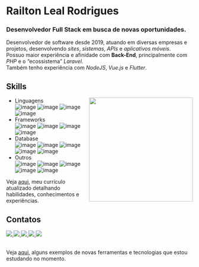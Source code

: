 # Railton Leal Rodrigues

### Desenvolvedor Full Stack em busca de novas oportunidades.

Desenvolvedor de software desde 2019, atuando em diversas empresas e projetos, desenvolvendo _sites_, _sistemas_, _APIs_ e _aplicativos móveis_.<br/>
Possuo maior experiência e afinidade com **Back-End**, principalmente com _PHP_ e o “ecossistema” _Laravel_.<br/>
Também tenho experiência com _NodeJS_, _Vue.js_ e _Flutter_.

## Skills
<img align="right" height="280em" src="https://github-readme-stats.vercel.app/api/top-langs/?username=Railton98&layout=donut-vertical&theme=dark"/>

- Linguagens<br/>
![image](https://img.shields.io/badge/PHP-777BB4?style=for-the-badge&logo=php&logoColor=white)
![image](https://img.shields.io/badge/JavaScript-F7DF1E?style=for-the-badge&logo=javascript&logoColor=black)
![image](https://img.shields.io/badge/TypeScript-007ACC?style=for-the-badge&logo=typescript&logoColor=white)
![image](https://img.shields.io/badge/Dart-0175C2?style=for-the-badge&logo=dart&logoColor=white)
- Frameworks<br/>
![image](https://img.shields.io/badge/Laravel-FF2D20?style=for-the-badge&logo=laravel&logoColor=white)
![image](https://img.shields.io/badge/nestjs-%23E0234E.svg?style=for-the-badge&logo=nestjs&logoColor=white)
![image](https://img.shields.io/badge/Vue.js-35495E?style=for-the-badge&logo=vue.js&logoColor=4FC08D)
![image](https://img.shields.io/badge/Flutter-02569B?style=for-the-badge&logo=flutter&logoColor=white)
- Database<br/>
![image](https://img.shields.io/badge/mysql-4479A1.svg?style=for-the-badge&logo=mysql&logoColor=white)
![image](https://img.shields.io/badge/MariaDB-01529E?style=for-the-badge&logo=mariadb&logoColor=white)
![image](https://img.shields.io/badge/PostgreSQL-316192?style=for-the-badge&logo=postgresql&logoColor=white)
![image](https://img.shields.io/badge/SQLite-07405E?style=for-the-badge&logo=sqlite&logoColor=white)
![image](https://img.shields.io/badge/MongoDB-4EA94B?style=for-the-badge&logo=mongodb&logoColor=white)
- Outros<br/>
![image](https://img.shields.io/badge/Linux-FCC624?style=for-the-badge&logo=linux&logoColor=black)
![image](https://img.shields.io/badge/Docker-2496ED?style=for-the-badge&logo=docker&logoColor=white)
![image](https://img.shields.io/badge/Git-E34F26?style=for-the-badge&logo=git&logoColor=white)
![image](https://img.shields.io/badge/Apache-CA2136?style=for-the-badge&logo=apache&logoColor=white)
![image](https://img.shields.io/badge/Nginx-009639?style=for-the-badge&logo=nginx&logoColor=white)

Veja [aqui](curriculo.pdf), meu currículo atualizado detalhando habilidades, conhecimentos e experiências.

## Contatos
<div>
  <a href="https://www.linkedin.com/in/railton-leal" target="_blank">
    <img src="https://img.shields.io/badge/-LinkedIn-%230077B5?style=for-the-badge&logo=linkedin&logoColor=white"/>
  </a>
  <a href="https://twitter.com/Railton_Leal" target="_blank">
    <img src="https://img.shields.io/badge/Twitter-1DA1F2?style=for-the-badge&logo=twitter&logoColor=white"/>
  </a>
  <a href="mailto:railtonleal98@gmail.com">
    <img src="https://img.shields.io/badge/Gmail-D14836?style=for-the-badge&logo=gmail&logoColor=white"/>
  </a>
  <a href="https://wa.link/703vdw">
    <img src="https://img.shields.io/badge/WhatsApp-25D366?style=for-the-badge&logo=whatsapp&logoColor=white"/>
  </a>
  <a href="https://t.me/RaylttonTecks">
    <img src="https://img.shields.io/badge/Telegram-2CA5E0?style=for-the-badge&logo=telegram&logoColor=white"/>
  </a>
</div>
<br/>

Veja [aqui](https://github.com/Railton98/my-studies), alguns exemplos de novas ferramentas e tecnologias que estou estudando no momento.
